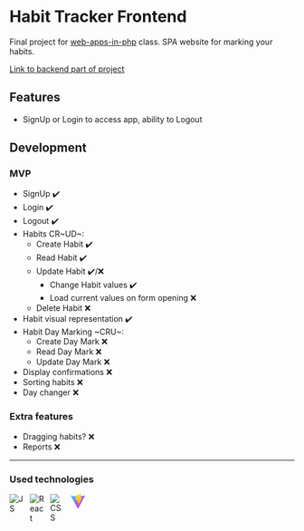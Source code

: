# Habit Tracker Frontend
Final project for [web-apps-in-php](https://github.com/MarcinSkic/web-apps-in-php) class. SPA website for marking your habits.

[Link to backend part of project](https://github.com/MarcinSkic/habit-tracker-laravel-restapi)
## Features
- SignUp or Login to access app, ability to Logout
## Development
### MVP
- SignUp ✔️
- Login ✔️
- Logout ✔️
- Habits CR~UD~: 
    - Create Habit ✔️
    - Read Habit ✔️
    - Update Habit ✔️/❌
        - Change Habit values ✔️
        - Load current values on form opening ❌
    - Delete Habit ❌
- Habit visual representation ✔️
- Habit Day Marking ~CRU~:
    - Create Day Mark ❌
    - Read Day Mark ❌
    - Update Day Mark ❌
- Display confirmations ❌
- Sorting habits ❌
- Day changer ❌
### Extra features
- Dragging habits? ❌
- Reports ❌
---
### Used technologies
[<img align="left" alt="JS" width="26px" src="https://cdn.jsdelivr.net/gh/devicons/devicon/icons/javascript/javascript-original.svg" style="padding-right:10px;" />][js]
[<img align="left" alt="React" width="26px" src="https://cdn.jsdelivr.net/gh/devicons/devicon/icons/react/react-original.svg" style="padding-right:10px;" />][react]
[<img align="left" alt="CSS" width="26px" src="https://cdn.jsdelivr.net/gh/devicons/devicon/icons/css3/css3-original.svg" style="padding-right:10px;"/>][css]
[<img align="left" alt="Vite" width="26px" src="https://raw.githubusercontent.com/MarcinSkic/marcinskic/main/icons/vite.svg" style="padding-right:10px;"/>][vite]

[js]: https://en.wikipedia.org/wiki/JavaScript
[react]: https://pl.reactjs.org
[css]: https://en.wikipedia.org/wiki/CSS
[vite]: https://vitejs.dev